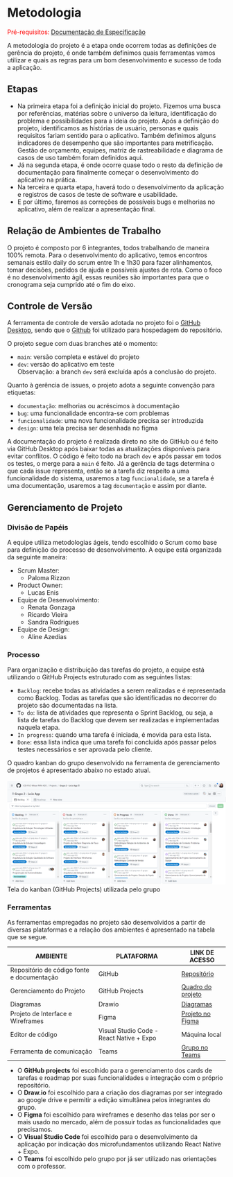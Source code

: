# Metodologia

<span style="color:red">Pré-requisitos: <a href="02-Especificação do Projeto.md"> Documentação de Especificação</a></span>

A metodologia do projeto é a etapa onde ocorrem todas as definições de gerência do projeto, é onde também definimos quais ferramentas vamos utilizar e quais as regras para um bom desenvolvimento e sucesso de toda a aplicação.

## Etapas

- Na primeira etapa foi a definição inicial do projeto. Fizemos uma busca por referências, matérias sobre o universo da leitura, identificação do problema e possibilidades para a ideia do projeto. Após a definição do projeto, identificamos as histórias de usuário, personas e quais requisitos fariam sentido para o aplicativo. Também definimos alguns indicadores de desempenho que são importantes para metrificação. Gestão de orçamento, equipes, matriz de rastreabilidade e diagrama de casos de uso também foram definidos aqui.
- Já na segunda etapa, é onde ocorre quase todo o resto da definição de documentação para finalmente começar o desenvolvimento do aplicativo na prática.
- Na terceira e quarta etapa, haverá todo o desenvolvimento da aplicação e registros de casos de teste de software e usabilidade.
- E por último, faremos as correções de possíveis bugs e melhorias no aplicativo, além de realizar a apresentação final.

## Relação de Ambientes de Trabalho

O projeto é composto por 6 integrantes, todos trabalhando de maneira 100% remota. Para o desenvolvimento do aplicativo, temos encontros semanais estilo daily do scrum entre 1h e 1h30 para fazer alinhamentos, tomar decisões, pedidos de ajuda e possíveis ajustes de rota. Como o foco é no desenvolvimento ágil, essas reuniões são importantes para que o cronograma seja cumprido até o fim do eixo.

## Controle de Versão

A ferramenta de controle de versão adotada no projeto foi o [GitHub Desktop](https://desktop.github.com/), sendo que o [Github](https://github.com) foi utilizado para hospedagem do repositório.

O projeto segue com duas branches até o momento:

- `main`: versão completa e estável do projeto
- `dev`: versão do aplicativo em teste
  <br> Observação: a branch `dev` será excluída após a conclusão do projeto.

Quanto à gerência de issues, o projeto adota a seguinte convenção para etiquetas:

- `documentação`: melhorias ou acréscimos à documentação
- `bug`: uma funcionalidade encontra-se com problemas
- `funcionalidade`: uma nova funcionalidade precisa ser introduzida
- `design`: uma tela precisa ser desenhada no figma

A documentação do projeto é realizada direto no site do GitHub ou é feito via GitHub Desktop após baixar todas as atualizações disponíveis para evitar conflitos. O código é feito todo na brach `dev` e após passar em todos os testes, o merge para a `main` é feito. Já a gerência de tags determina o que cada issue representa, então se a tarefa diz respeito a uma funcionalidade do sistema, usaremos a tag `funcionalidade`, se a tarefa é uma documentação, usaremos a tag `documentação` e assim por diante.

## Gerenciamento de Projeto

### Divisão de Papéis

A equipe utiliza metodologias ágeis, tendo escolhido o Scrum como base para definição do processo de desenvolvimento. A equipe está organizada da seguinte maneira:

- Scrum Master:
  - Paloma Rizzon
- Product Owner:
  - Lucas Enis
- Equipe de Desenvolvimento:
  - Renata Gonzaga
  - Ricardo Vieira
  - Sandra Rodrigues
- Equipe de Design:
  - Aline Azedias

### Processo

Para organização e distribuição das tarefas do projeto, a equipe está utilizando o GitHub Projects estruturado com as seguintes listas:

- `Backlog`: recebe todas as atividades a serem realizadas e é representada como Backlog. Todas as tarefas que são identificadas no decorrer do projeto são documentadas na lista.
- `To do`: lista de atividades que representa o Sprint Backlog, ou seja, a lista de tarefas do Backlog que devem ser realizadas e implementadas naquela etapa.
- `In progress`: quando uma tarefa é iniciada, é movida para esta lista.
- `Done`: essa lista indica que uma tarefa foi concluída após passar pelos testes necessários e ser aprovada pelo cliente.

O quadro kanban do grupo desenvolvido na ferramenta de gerenciamento de projetos é apresentado abaixo no estado atual.
<br>
<br>
<img src="./img/Quadro Kanban.png">
<br>
Tela do kanban (GitHub Projects) utilizada pelo grupo

### Ferramentas

As ferramentas empregadas no projeto são desenvolvidos a partir de diversas plataformas e a relação dos ambientes é apresentado na tabela que se segue.

| AMBIENTE                                   | PLATAFORMA                               | LINK DE ACESSO                                                                                                                                                                                                    |
| ------------------------------------------ | ---------------------------------------- | ----------------------------------------------------------------------------------------------------------------------------------------------------------------------------------------------------------------- |
| Repositório de código fonte e documentação | GitHub                                   | [Repositório](https://github.com/ICEI-PUC-Minas-PMV-ADS/pmv-ads-2024-1-e3-proj-mov-t7-grupo-2-leio-app)                                                                                                           |
| Gerenciamento do Projeto                   | GitHub Projects                          | [Quadro do projeto](https://github.com/orgs/ICEI-PUC-Minas-PMV-ADS/projects/812)                                                                                                                                  |
| Diagramas                                  | Drawio                                   | [Diagramas](https://drive.google.com/file/d/1gX-52zc4wUdfiWraM814l3lypL60Gz5b/view?usp=sharing)                                                                                                                   |
| Projeto de Interface e Wireframes          | Figma                                    | [Projeto no Figma](https://www.figma.com/file/PVMDd8ZYhduvIBc5eUkktw/Grupo-02---Le.io-App?type=design&node-id=0%3A1&mode=design&t=2Ob3Hm0gWIMeTHxV-1)                                                             |
| Editor de código                           | Visual Studio Code - React Native + Expo | Máquina local                                                                                                                                                                                                     |
| Ferramenta de comunicação                  | Teams                                    | [Grupo no Teams](https://teams.microsoft.com/l/channel/19%3Ab3636001a6c843ccb50226d70758bc61%40thread.tacv2/Grupo%202?groupId=afb28315-f87a-4a98-a72f-d65700c83779&tenantId=14cbd5a7-ec94-46ba-b314-cc0fc972a161) |

- O <b>GitHub projects</b> foi escolhido para o gerenciamento dos cards de tarefas e roadmap por suas funcionalidades e integração com o próprio repositório.
- O <b>Draw.io</b> foi escolhido para a criação dos diagramas por ser integrado ao google drive e permitir a edição simultânea pelos integrantes do grupo.
- O <b>Figma</b> foi escolhido para wireframes e desenho das telas por ser o mais usado no mercado, além de possuir todas as funcionalidades que precisamos.
- O <b>Visual Studio Code </b> foi escolhido para o desenvolvimento da aplicação por indicação dos microfundamentos utilizando React Native + Expo.
- O <b>Teams</b> foi escolhido pelo grupo por já ser utilizado nas orientações com o professor.
